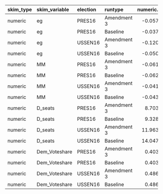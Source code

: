 |skim_type |skim_variable |election |runtype     | numeric.mean| numeric.sd|numeric.hist |
|:---------|:-------------|:--------|:-----------|------------:|----------:|:------------|
|numeric   |eg            |PRES16   |Amendment 3 |   -0.0574055|  0.0279542|▂▆▇▃▁        |
|numeric   |eg            |PRES16   |Baseline    |   -0.0379157|  0.0170536|▇▃▃▁▁        |
|numeric   |eg            |USSEN16  |Amendment 3 |   -0.1203385|  0.0307825|▁▅▇▅▁        |
|numeric   |eg            |USSEN16  |Baseline    |   -0.0506785|  0.0081296|▅▇▁▁▁        |
|numeric   |MM            |PRES16   |Amendment 3 |   -0.0615708|  0.0123253|▁▇▇▂▁        |
|numeric   |MM            |PRES16   |Baseline    |   -0.0628983|  0.0111975|▁▆▇▂▁        |
|numeric   |MM            |USSEN16  |Amendment 3 |   -0.0416086|  0.0085032|▁▅▇▃▁        |
|numeric   |MM            |USSEN16  |Baseline    |   -0.0435524|  0.0086816|▁▆▇▂▁        |
|numeric   |D_seats       |PRES16   |Amendment 3 |    8.7039100|  0.9172464|▂▆▇▃▁        |
|numeric   |D_seats       |PRES16   |Baseline    |    9.3287575|  0.5509405|▁▇▃▁▁        |
|numeric   |D_seats       |USSEN16  |Amendment 3 |   11.9638400|  0.9261926|▁▅▇▅▁        |
|numeric   |D_seats       |USSEN16  |Baseline    |   14.0478332|  0.2134134|▇▁▁▁▁        |
|numeric   |Dem_Voteshare |PRES16   |Amendment 3 |    0.4036957|  0.2042619|▇▅▂▂▂        |
|numeric   |Dem_Voteshare |PRES16   |Baseline    |    0.4035900|  0.2043572|▇▅▂▁▂        |
|numeric   |Dem_Voteshare |USSEN16  |Amendment 3 |    0.4862394|  0.1704470|▇▇▃▂▂        |
|numeric   |Dem_Voteshare |USSEN16  |Baseline    |    0.4860116|  0.1699287|▇▇▃▂▂        |
